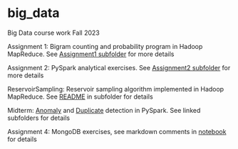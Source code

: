 # big_data
Big Data course work Fall 2023

Assignment 1: Bigram counting and probability program in Hadoop MapReduce. See [Assignment1 subfolder](https://github.com/dhauss/big_data/tree/main/Assignment1) for more details

Assignment 2: PySpark analytical exercises. See [Assignment2 subfolder](https://github.com/dhauss/big_data/tree/main/Assignment2) for more details

ReservoirSampling: Reservoir sampling algorithm implemented in Hadoop MapReduce. See [README](https://github.com/dhauss/big_data/tree/main/ReservoirSampling) in subfolder for details

Midterm: [Anomaly](https://github.com/dhauss/big_data/tree/main/Midterm/Anomaly_Detection) and [Duplicate](https://github.com/dhauss/big_data/tree/main/Midterm/Duplicate_Detection) detection in PySpark. See linked subfolders for details

Assignment 4: MongoDB exercises, see markdown comments in [notebook](https://github.com/dhauss/big_data/blob/main/Assignment4/dh3382_hw4.ipynb) for details